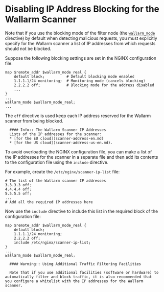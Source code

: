 [doc-wallarm-mode]:     configure-parameters-en.md#wallarmmode

#   Disabling IP Address Blocking for the Wallarm Scanner

Note that if you use the blocking mode of the filter node (the [`wallarm_mode`][doc-wallarm-mode] directive) by default when detecting malicious requests, you must explicitly specify for the Wallarm scanner a list of IP addresses from which requests should not be blocked.

Suppose the following blocking settings are set in the NGINX configuration file:

```
map $remote_addr $wallarm_mode_real {
    default block;          # Default blocking mode enabled
    1.1.1.1/24 monitoring;  # Monitoring mode (cancels blocking)
    2.2.2.2 off;            # Blocking mode for the address disabled
    ...
}
...
wallarm_mode $wallarm_mode_real;
...
```

The `off` directive is used keep each IP address reserved for the Wallarm scanner from being blocked.

      #### Info:: The Wallarm Scanner IP Addresses
      Lists of the IP addresses for the scanner:
      * [for the EU cloud](scanner-address-en.md)
      * [for the US cloud](scanner-address-us-en.md).

To avoid overloading the NGINX configuration file, you can make a list of the IP addresses for the scanner in a separate file and then add its contents to the configuration file using the `include` directive.

For example, create the `/etc/nginx/scanner-ip-list` file:

```
# The list of the Wallarm scanner IP addresses
3.3.3.3 off;
4.4.4.4 off;
5.5.5.5 off;
...
# Add all the required IP addresses here
```

Now use the `include` directive to include this list in the required block of the configuration file:

```
map $remote_addr $wallarm_mode_real {
    default block;
    1.1.1.1/24 monitoring;
    2.2.2.2 off;
    include /etc/nginx/scanner-ip-list;
}
...
wallarm_mode $wallarm_mode_real;
```

      #### Warning:: Using Additional Traffic Filtering Facilities
      
      Note that if you use additional facilities (software or hardware) to automatically filter and block traffic, it is also recommended that you configure a whitelist with the IP addresses for the Wallarm scanner.